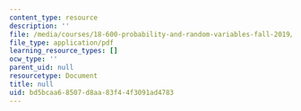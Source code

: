 ```yaml
---
content_type: resource
description: ''
file: /media/courses/18-600-probability-and-random-variables-fall-2019/bd5bcaa68507d8aa83f44f3091ad4783_MIT18_600F19_lec28.pdf
file_type: application/pdf
learning_resource_types: []
ocw_type: ''
parent_uid: null
resourcetype: Document
title: null
uid: bd5bcaa6-8507-d8aa-83f4-4f3091ad4783
---
```

